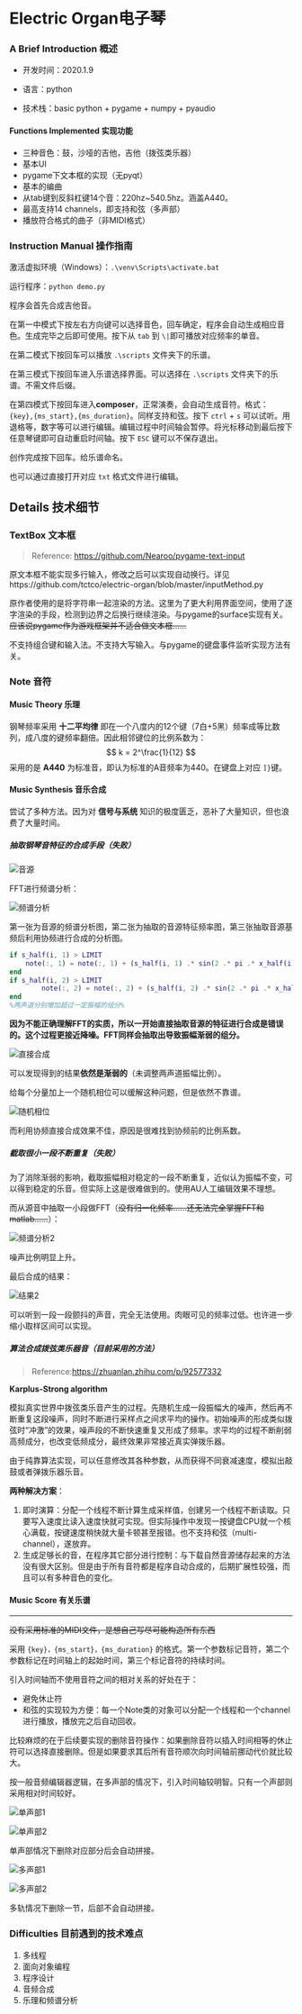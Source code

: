 # Electric Organ电子琴

### A Brief Introduction 概述

- 开发时间：2020.1.9

- 语言：python

- 技术栈：basic python + pygame + numpy + pyaudio

#### Functions Implemented 实现功能

- 三种音色：鼓，沙哑的吉他，吉他（拨弦类乐器）
- 基本UI
- pygame下文本框的实现（无pyqt）
- 基本的编曲
- 从tab键到反斜杠键14个音：220hz~540.5hz。涵盖A440。
- 最高支持14 channels，即支持和弦（多声部）
- 播放符合格式的曲子（非MIDI格式）

### Instruction Manual 操作指南

激活虚拟环境（Windows）：`.\venv\Scripts\activate.bat`

运行程序：`python demo.py`

程序会首先合成吉他音。

在第一中模式下按左右方向键可以选择音色，回车确定，程序会自动生成相应音色。生成完毕之后即可使用。按下从 `tab` 到 `\|`即可播放对应频率的单音。

在第二模式下按回车可以播放 `.\scripts` 文件夹下的乐谱。

在第三模式下按回车进入乐谱选择界面。可以选择在 `.\scripts` 文件夹下的乐谱。不需文件后缀。

在第四模式下按回车进入**composer**，正常演奏，会自动生成音符。格式： `{key},{ms_start},{ms_duration}`。同样支持和弦。按下 `ctrl` + `s` 可以试听。用退格等，数字等可以进行编辑。编辑过程中时间轴会暂停。将光标移动到最后按下任意琴键即可自动重启时间轴。按下 `ESC` 键可以不保存退出。

创作完成按下回车。给乐谱命名。

也可以通过直接打开对应 `txt` 格式文件进行编辑。



## Details 技术细节

### TextBox 文本框

> Reference: https://github.com/Nearoo/pygame-text-input

原文本框不能实现多行输入，修改之后可以实现自动换行。详见https://github.com/tctco/electric-organ/blob/master/inputMethod.py

原作者使用的是将字符串一起渲染的方法。这里为了更大利用界面空间，使用了逐字渲染的手段，检测到边界之后换行继续渲染。与pygame的surface实现有关。~~应该说pygame作为游戏框架并不适合做文本框……~~

不支持组合键和输入法。不支持大写输入。与pygame的键盘事件监听实现方法有关。



### Note 音符


#### Music Theory 乐理

钢琴频率采用 **十二平均律** 即在一个八度内的12个键（7白+5黑）频率成等比数列，成八度的键频率翻倍。因此相邻键位的比例系数为：
$$
k = 2^\frac{1}{12}
$$
采用的是 **A440** 为标准音，即认为标准的A音频率为440。在键盘上对应 `]}`键。



#### Music Synthesis 音乐合成


尝试了多种方法。因为对 **信号与系统** 知识的极度匮乏，恶补了大量知识，但也浪费了大量时间。



##### 抽取钢琴音特征的合成手段（失败）

![音源](./pics/image-20200117180821753.png)

FFT进行频谱分析：

![频谱分析](./pics/image-20200117181010453.png)

第一张为音源的频谱分析图，第二张为抽取的音源特征频率图，第三张抽取音源基频后利用协频进行合成的分析图。

```matlab
if s_half(i, 1) > LIMIT
    note(:, 1) = note(:, 1) + (s_half(i, 1) .* sin(2 .* pi .* x_half(i) .* t))';
end
if s_half(i, 2) > LIMIT
        note(:, 2) = note(:, 2) + (s_half(i, 2) .* sin(2 .* pi .* x_half(i) .* t))';
end
%两声道分别增加超过一定振幅的组分%
```

**因为不能正确理解FFT的实质，所以一开始直接抽取音源的特征进行合成是错误的。这个过程更接近降噪。FFT同样会抽取出导致振幅渐弱的组分。**

![直接合成](./pics/image-20200117181353589.png)

可以发现得到的结果**依然是渐弱的**（未调整两声道振幅比例）。

给每个分量加上一个随机相位可以缓解这种问题，但是依然不靠谱。

![随机相位](./pics/image-20200117182219167.png)

而利用协频直接合成效果不佳，原因是很难找到协频前的比例系数。



##### 截取很小一段不断重复（失败）

为了消除渐弱的影响，截取振幅相对稳定的一段不断重复，近似认为振幅不变，可以得到稳定的乐音。但实际上这是很难做到的。使用AU人工编辑效果不理想。

而从源音中抽取一小段做FFT（~~没有归一化频率……还无法完全掌握FFT和matlab……~~）：

![频谱分析2](./pics/image-20200117182928403.png)

噪声比例明显上升。

最后合成的结果：

![结果2](./pics/image-20200117183129633.png)

可以听到一段一段颤抖的声音，完全无法使用。肉眼可见的频率过低。也许进一步缩小取样区间可以实现。



##### 算法合成拨弦类乐器音（目前采用的方法）

> Reference:https://zhuanlan.zhihu.com/p/92577332

**Karplus-Strong algorithm**

模拟真实世界中拨弦类乐音产生的过程。先随机生成一段振幅大的噪声，然后再不断重复这段噪声，同时不断进行采样点之间求平均的操作。初始噪声的形成类似拨弦时“冲激”的效果，噪声段的不断快速重复又形成了频率。求平均的过程不断削弱高频成分，也改变低频成分，最终效果非常接近真实弹拨乐器。

由于纯靠算法实现，可以任意修改其各种参数，从而获得不同衰减速度，模拟出敲鼓或者弹拨乐器乐音。

**两种解决方案**：

1. 即时演算：分配一个线程不断计算生成采样值，创建另一个线程不断读取。只要写入速度比读入速度快就可实现。但实际操作中发现一按键盘CPU就一个核心满载，按键速度稍快就大量卡顿甚至报错。也不支持和弦（multi-channel），遂放弃。
2. 生成足够长的音，在程序其它部分进行控制：与下载自然音源储存起来的方法没有很大区别。但是由于所有音符都是程序自动合成的，后期扩展性较强，而且可以有多种音色的变化。



#### Music Score 有关乐谱

------

~~没有采用标准的MIDI文件，是想自己写尽可能构造所有东西~~

采用 `{key}，{ms_start}，{ms_duration}` 的格式。第一个参数标记音符，第二个参数标记在时间轴上的起始时间，第三个标记音符的持续时间。

引入时间轴而不使用音符之间的相对关系的好处在于：

- 避免休止符
- 和弦的实现较为方便：每一个Note类的对象可以分配一个线程和一个channel进行播放，播放完之后自动回收。

比较麻烦的在于后续要实现的删除音符操作：如果删除音符以插入时间相等的休止符可以选择直接删除。但是如果要求其后所有音符顺次向时间轴前挪动代价就比较大。

按一般音频编辑器逻辑，在多声部的情况下，引入时间轴较明智。只有一个声部则采用相对时间较好。

![单声部1](./pics/image-20200117190625306.png)

![单声部2](./pics/image-20200117190657680.png)

单声部情况下删除对应部分后会自动拼接。

![多声部1](./pics/image-20200117190754443.png)

![多声部2](./pics/image-20200117190825034.png)

多轨情况下删除一节，后部不会自动拼接。



### Difficulties 目前遇到的技术难点

1. 多线程
2. 面向对象编程
3. 程序设计
4. 音频合成
5. 乐理和频谱分析
